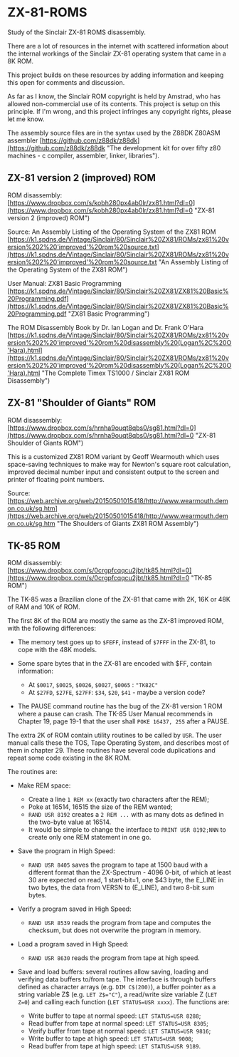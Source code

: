 # ZX-81-ROMS

Study of the Sinclair ZX-81 ROMS disassembly.

There are a lot of resources in the internet with scattered information about the internal workings of the
Sinclair ZX-81 operating system that came in a 8K ROM.

This project builds on these resources by adding information and keeping this open for comments and discussion.

As far as I know, the Sinclair ROM copyright is held by Amstrad, who has allowed non-commercial use of its contents. 
This project is setup on this principle. If I'm wrong, and this project infringes any copyright rights, please
let me know.

The assembly source files are in the syntax used by the Z88DK Z80ASM assembler [https://github.com/z88dk/z88dk](https://github.com/z88dk/z88dk "The development kit for over fifty z80 machines - c compiler, assembler, linker, libraries").

## ZX-81 version 2 (improved) ROM

ROM disassembly: [https://www.dropbox.com/s/kobh280px4ab0lr/zx81.html?dl=0](https://www.dropbox.com/s/kobh280px4ab0lr/zx81.html?dl=0 "ZX-81 version 2 (improved) ROM")

Source: An Assembly Listing of the Operating System of the ZX81 ROM [https://k1.spdns.de/Vintage/Sinclair/80/Sinclair%20ZX81/ROMs/zx81%20version%202%20'improved'%20rom%20source.txt](https://k1.spdns.de/Vintage/Sinclair/80/Sinclair%20ZX81/ROMs/zx81%20version%202%20'improved'%20rom%20source.txt "An Assembly Listing of the Operating System of the ZX81 ROM")

User Manual: ZX81 Basic Programming [https://k1.spdns.de/Vintage/Sinclair/80/Sinclair%20ZX81/ZX81%20Basic%20Programming.pdf](https://k1.spdns.de/Vintage/Sinclair/80/Sinclair%20ZX81/ZX81%20Basic%20Programming.pdf "ZX81 Basic Programming")

The ROM Disassembly Book by Dr. Ian Logan and Dr. Frank O'Hara [https://k1.spdns.de/Vintage/Sinclair/80/Sinclair%20ZX81/ROMs/zx81%20version%202%20'improved'%20rom%20disassembly%20(Logan%2C%20O'Hara).html](https://k1.spdns.de/Vintage/Sinclair/80/Sinclair%20ZX81/ROMs/zx81%20version%202%20'improved'%20rom%20disassembly%20(Logan%2C%20O'Hara).html "The Complete Timex TS1000 / Sinclair ZX81 ROM Disassembly")


## ZX-81 "Shoulder of Giants" ROM

ROM disassembly: [https://www.dropbox.com/s/hrnha9ouqt8qbs0/sg81.html?dl=0](https://www.dropbox.com/s/hrnha9ouqt8qbs0/sg81.html?dl=0 "ZX-81 Shoulder of Giants ROM")

This is a customized ZX81 ROM variant by Geoff Wearmouth which uses space-saving techniques to make way for Newton's square root calculation, improved decimal number input and consistent output to the screen and printer of floating point numbers. 

Source: [https://web.archive.org/web/20150501015418/http://www.wearmouth.demon.co.uk/sg.htm](https://web.archive.org/web/20150501015418/http://www.wearmouth.demon.co.uk/sg.htm "The Shoulders of Giants ZX81 ROM Assembly")


## TK-85 ROM

ROM disassembly: [https://www.dropbox.com/s/0crgpfcqqcu2jbt/tk85.html?dl=0](https://www.dropbox.com/s/0crgpfcqqcu2jbt/tk85.html?dl=0 "TK-85 ROM")

The TK-85 was a Brazilian clone of the ZX-81 that came with 2K, 16K or 48K of RAM and 10K of ROM.

The first 8K of the ROM are mostly the same as the ZX-81 improved ROM, with the following differences:

- The memory test goes up to ```$FEFF```, instead of ```$7FFF``` in the ZX-81, to cope with the 48K models.

- Some spare bytes that in the ZX-81 are encoded with $FF, contain information:
	- At ```$0017```, ```$0025```, ```$0026```, ```$0027```, ```$0065``` : ```"TK82C"```
	- At ```$27FD```, ```$27FE```, ```$27FF```: ```$34```, ```$20```, ```$41``` - maybe a version code?

- The PAUSE command routine has the bug of the ZX-81 version 1 ROM where a pause can crash. The TK-85 User Manual recommends in Chapter 19, page 19-1 that the user shall ```POKE 16437, 255``` after a PAUSE. 

The extra 2K of ROM contain utility routines to be called by ```USR```. The user manual calls these the TOS, Tape Operating System, and describes most of them in chapter 29. These routines have several code duplications and repeat some code existing in the 8K ROM.

The routines are:
 
- Make REM space: 
	- Create a line ```1 REM xx``` (exactly two characters after the REM);
	- Poke at 16514, 16515 the size of the REM wanted;
	- ```RAND USR 8192``` creates a ```2 REM ...``` with as many dots as defined in the two-byte value at 16514.
	- It would be simple to change the interface to ```PRINT USR 8192;NNN``` to create only one REM statement in one go.

- Save the program in High Speed:
	- ```RAND USR 8405``` saves the program to tape at 1500 baud with a different format than the ZX-Spectrum - 4096 0-bit, of which at least 30 are expected on read, 1 start-bit=1, one $43 byte, the E\_LINE in two bytes, the data from VERSN to (E\_LINE), and two 8-bit sum bytes.
	
- Verify a program saved in High Speed:
	- ```RAND USR 8539``` reads the program from tape and computes the checksum, but does not overwrite the program in memory.

- Load a program saved in High Speed:
	- ```RAND USR 8630``` reads the program from tape at high speed.
	
- Save and load buffers: several routines allow saving, loading and verifying data buffers to/from tape. The interface is through buffers defined as character arrays (e.g. ```DIM C$(200)```), a buffer pointer as a string variable Z$ (e.g. ```LET Z$="C"```), a read/write size variable Z (```LET Z=0```) and calling each function (```LET STATUS=USR xxxx```). The functions are:
	- Write buffer to tape at normal speed: ```LET STATUS=USR 8288```;
	- Read buffer from tape at normal speed: ```LET STATUS=USR 8305```;
	- Verify buffer from tape at normal speed: ```LET STATUS=USR 9816```;
	- Write buffer to tape at high speed: ```LET STATUS=USR 9008```;
	- Read buffer from tape at high speed: ```LET STATUS=USR 9189```.
